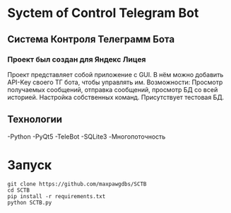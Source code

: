 # Syctem of Control Telegram Bot
## Система Контроля Телеграмм Бота

### Проект был создан для Яндекс Лицея

Проект представляет собой приложение c GUI.
В нём можно добавить API-Key своего ТГ бота, чтобы управлять им.
Возможности: Просмотр получаемых сообщений, отправка сообщений,
просмотр БД со всей историей. Настройка собственных команд.
Присутствует тестовая БД.
## Технологии
-Python
-PyQt5
-TeleBot
-SQLite3
-Многопоточность

# Запуск 
```
git clone https://github.com/maxpawgdbs/SCTB
cd SCTB
pip install -r requirements.txt
python SCTB.py
```